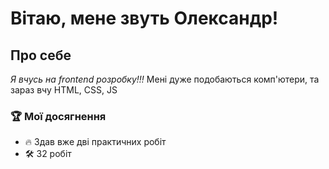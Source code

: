 # **Вітаю, мене звуть Олександр!**

## Про себе
_Я вчусь на frontend розробку!!!_
Мені дуже подобаються комп'ютери, та зараз вчу HTML, CSS, JS
### 🏆 Мої досягнення

- 🔥 Здав вже дві практичних робіт
- 🛠 32 робіт
